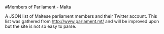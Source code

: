 #Members of Parliament - Malta

A JSON list of Maltese parliament members and their Twitter account. This list was gathered from http://www.parlament.mt/ and will be improved upon but the site is not so easy to parse.